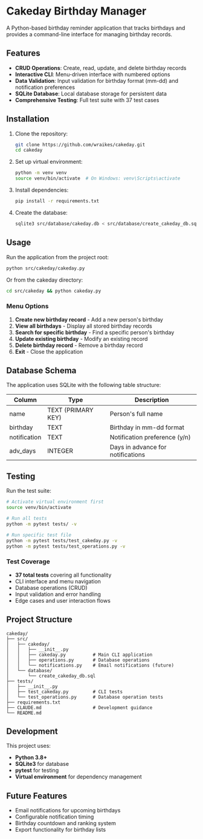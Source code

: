 # Cakeday Birthday Manager

A Python-based birthday reminder application that tracks birthdays and provides a command-line interface for managing birthday records.

## Features

- **CRUD Operations**: Create, read, update, and delete birthday records
- **Interactive CLI**: Menu-driven interface with numbered options
- **Data Validation**: Input validation for birthday format (mm-dd) and notification preferences
- **SQLite Database**: Local database storage for persistent data
- **Comprehensive Testing**: Full test suite with 37 test cases

## Installation

1. Clone the repository:
   ```bash
   git clone https://github.com/wraikes/cakeday.git
   cd cakeday
   ```

2. Set up virtual environment:
   ```bash
   python -m venv venv
   source venv/bin/activate  # On Windows: venv\Scripts\activate
   ```

3. Install dependencies:
   ```bash
   pip install -r requirements.txt
   ```

4. Create the database:
   ```bash
   sqlite3 src/database/cakeday.db < src/database/create_cakeday_db.sql
   ```

## Usage

Run the application from the project root:
```bash
python src/cakeday/cakeday.py
```

Or from the cakeday directory:
```bash
cd src/cakeday && python cakeday.py
```

### Menu Options

1. **Create new birthday record** - Add a new person's birthday
2. **View all birthdays** - Display all stored birthday records
3. **Search for specific birthday** - Find a specific person's birthday
4. **Update existing birthday** - Modify an existing record
5. **Delete birthday record** - Remove a birthday record
6. **Exit** - Close the application

## Database Schema

The application uses SQLite with the following table structure:

| Column | Type | Description |
|--------|------|-------------|
| name | TEXT (PRIMARY KEY) | Person's full name |
| birthday | TEXT | Birthday in mm-dd format |
| notification | TEXT | Notification preference (y/n) |
| adv_days | INTEGER | Days in advance for notifications |

## Testing

Run the test suite:
```bash
# Activate virtual environment first
source venv/bin/activate

# Run all tests
python -m pytest tests/ -v

# Run specific test file
python -m pytest tests/test_cakeday.py -v
python -m pytest tests/test_operations.py -v
```

### Test Coverage

- **37 total tests** covering all functionality
- CLI interface and menu navigation
- Database operations (CRUD)
- Input validation and error handling
- Edge cases and user interaction flows

## Project Structure

```
cakeday/
├── src/
│   ├── cakeday/
│   │   ├── __init__.py
│   │   ├── cakeday.py          # Main CLI application
│   │   ├── operations.py       # Database operations
│   │   └── notifications.py    # Email notifications (future)
│   └── database/
│       └── create_cakeday_db.sql
├── tests/
│   ├── __init__.py
│   ├── test_cakeday.py         # CLI tests
│   └── test_operations.py      # Database operation tests
├── requirements.txt
├── CLAUDE.md                   # Development guidance
└── README.md
```

## Development

This project uses:
- **Python 3.8+**
- **SQLite3** for database
- **pytest** for testing
- **Virtual environment** for dependency management

## Future Features

- Email notifications for upcoming birthdays
- Configurable notification timing
- Birthday countdown and ranking system
- Export functionality for birthday lists
